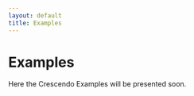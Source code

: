 ```yaml
---
layout: default
title: Examples
---
```


# Examples

Here the Crescendo Examples will be presented soon.

<!-- We maintain a large database of illustrative examples, coming from a
wide variety of sources and application areas. These examples can be
used as inspiration for your own modelling work. We also use these
examples to validate changes made to the tools.  All examples are
included in our continuous build environment such that both model and
tool consistency is checked.

VDM examples are available in all of the three dialects. On these
pages, you find a detailed overview of each example. You can also
download a bundle of all examples for each dialect:

|||
|---|---|
| [VDM-SL example listing page]({{ site.url }}/download/examples/VDMSL/) | [zip bundle]({{ site.url }}/download/examples/Examples-VDMSL.zip) |
| [VDM++ example listing page]({{ site.url }}/download/examples/VDM++/)  | [zip bundle]({{ site.url }}/download/examples/Examples-VDM++.zip) |
| [VDM-RT example listing page]({{ site.url }}/download/examples/VDMRT/) | [zip bundle]({{ site.url }}/download/examples/Examples-VDMRT.zip) | -->

<!--If you have questions on these examples, you can either post a
question on
[StackOverflow using the VDM++ tag](http://stackoverflow.com/questions/tagged/vdm%2b%2b)
or [send us an email](mailto:info@overturetool.org).  If you have an
example to contribute to our collection, we are very happy to hear
from you!-->

<!-- A guide that explains how to import the projects are available at [Importing External Zipped Projects into Overture]({{ site.url }}/download/examples/importing-external-projects.html). -->